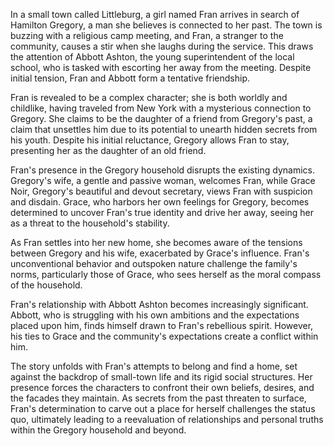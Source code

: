 In a small town called Littleburg, a girl named Fran arrives in search of Hamilton Gregory, a man she believes is connected to her past. The town is buzzing with a religious camp meeting, and Fran, a stranger to the community, causes a stir when she laughs during the service. This draws the attention of Abbott Ashton, the young superintendent of the local school, who is tasked with escorting her away from the meeting. Despite initial tension, Fran and Abbott form a tentative friendship.

Fran is revealed to be a complex character; she is both worldly and childlike, having traveled from New York with a mysterious connection to Gregory. She claims to be the daughter of a friend from Gregory's past, a claim that unsettles him due to its potential to unearth hidden secrets from his youth. Despite his initial reluctance, Gregory allows Fran to stay, presenting her as the daughter of an old friend.

Fran's presence in the Gregory household disrupts the existing dynamics. Gregory's wife, a gentle and passive woman, welcomes Fran, while Grace Noir, Gregory's beautiful and devout secretary, views Fran with suspicion and disdain. Grace, who harbors her own feelings for Gregory, becomes determined to uncover Fran's true identity and drive her away, seeing her as a threat to the household's stability.

As Fran settles into her new home, she becomes aware of the tensions between Gregory and his wife, exacerbated by Grace's influence. Fran's unconventional behavior and outspoken nature challenge the family's norms, particularly those of Grace, who sees herself as the moral compass of the household.

Fran's relationship with Abbott Ashton becomes increasingly significant. Abbott, who is struggling with his own ambitions and the expectations placed upon him, finds himself drawn to Fran's rebellious spirit. However, his ties to Grace and the community's expectations create a conflict within him.

The story unfolds with Fran's attempts to belong and find a home, set against the backdrop of small-town life and its rigid social structures. Her presence forces the characters to confront their own beliefs, desires, and the facades they maintain. As secrets from the past threaten to surface, Fran's determination to carve out a place for herself challenges the status quo, ultimately leading to a reevaluation of relationships and personal truths within the Gregory household and beyond.
